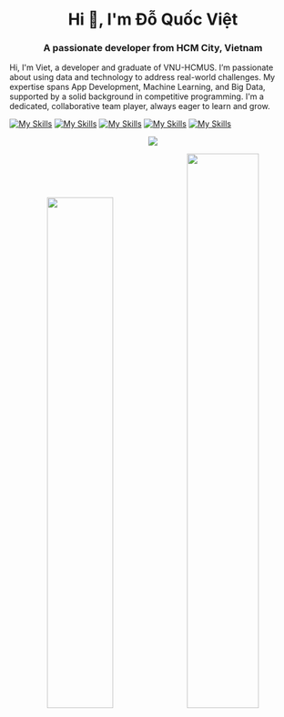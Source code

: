 <h1 align="center">Hi 👋, I'm Đỗ Quốc Việt</h1>
<h3 align="center">A passionate developer from HCM City, Vietnam</h3>


Hi, I'm Viet, a developer and graduate of VNU-HCMUS. I’m passionate about using data and technology to address real-world challenges. My expertise spans App Development, Machine Learning, and Big Data, supported by a solid background in competitive programming. I'm a dedicated, collaborative team player, always eager to learn and grow.

[![My Skills](https://skillicons.dev/icons?theme=light&i=python,js,php,c,cpp,ts,nodejs)](https://skillicons.dev)
[![My Skills](https://skillicons.dev/icons?theme=light&i=aws,gcp,azure)](https://skillicons.dev)
[![My Skills](https://skillicons.dev/icons?theme=light&i=mysql,postgres,mongodb,redis,rabbitmq,kafka,elasticsearch,graphql,dynamodb,cassandra)](https://skillicons.dev)
[![My Skills](https://skillicons.dev/icons?theme=light&i=next,react,fastapi,flask,selenium,qt,opencv)](https://skillicons.dev)
[![My Skills](https://skillicons.dev/icons?theme=light&i=cloudflare,docker,git,linux,nginx)](https://skillicons.dev)

<!-- [![Anurag's GitHub stats](https://github-readme-stats.vercel.app/api?username=vietdoo&bg_color=101010&hide_title=true)](https://github.com/anuraghazra/github-readme-stats) -->

<p align="center">
    <img id="preview" src="https://komarev.com/ghpvc/?username=vietdoo&color=grey&base=1111">
</p>

<p align="center">
    <a href="https://leetcode.com/vietdoo/"><img width="48%" src="https://leetcode.card.workers.dev/vietdoo?theme=dark&font=baloo&extension=null&border=2&border_radius=8"></a>
    <a href="https://github.com/drknzz"><img width="50%" src="https://github-readme-stats.vercel.app/api/top-langs/?username=vietdoo&theme=dark&exclude_repo=ML_Notebook,vietdoo,blog-vietdoo.ml,Deep-learning-coursera,The-Best-ML-Classification&hide=Jupyter%20Notebook,HTML,CSS&layout=compact&langs_count=6&bg_color=101010&hide_title=true"></a>
</p>

<!-- ![Top Langs](https://github-readme-stats.vercel.app/api/top-langs/?username=vietdoo&exclude_repo=ML_Notebook,vietdoo,blog-vietdoo.ml,Deep-learning-coursera,The-Best-ML-Classification&hide=Jupyter%20Notebook,HTML,CSS&layout=compact) -->
